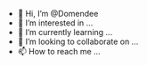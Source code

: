 - 👋 Hi, I’m @Domendee
- 👀 I’m interested in ...
- 🌱 I’m currently learning ...
- 💞️ I’m looking to collaborate on ...
- 📫 How to reach me ...

<!---
Domendee/Domendee is a ✨ special ✨ repository because its `README.md` (this file) appears on your GitHub profile.
You can click the Preview link to take a look at your changes.
--->
